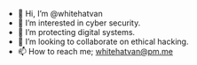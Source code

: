 - 👋 Hi, I’m @whitehatvan
- 👀 I’m interested in cyber security.
- 🌱 I’m protecting digital systems.
- 💞️ I’m looking to collaborate on ethical hacking.
- 📫 How to reach me; whitehatvan@pm.me

